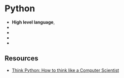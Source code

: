 # Python

<ul>
    <li><strong>High level language</strong>,</li>
    <li></li>
    <li></li>
    <li></li>
    <li></li>
</ul>

## Resources

<ul>
    <li><a href="http://www.greenteapress.com/thinkpython/html/index.html">Think Python: How to think like a Computer Scientist</a></li>
</ul>
